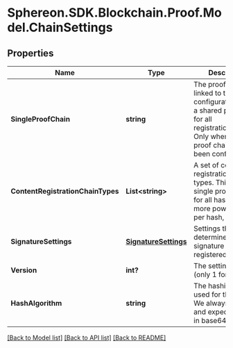 # Sphereon.SDK.Blockchain.Proof.Model.ChainSettings
## Properties

Name | Type | Description | Notes
------------ | ------------- | ------------- | -------------
**SingleProofChain** | **string** | The proof chain Id linked to the current configuration. This is a shared proof chain for all registrations/hashes. Only when the single proof chain type has been configured. | [optional] 
**ContentRegistrationChainTypes** | **List&lt;string&gt;** | A set of content registration chain types. This can be a single proof chain for all hashes, a more powerful chain per hash, or both | 
**SignatureSettings** | [**SignatureSettings**](SignatureSettings.md) | Settings that determine how the signature should be registered/verified | 
**Version** | **int?** | The settings version (only 1 for now) | 
**HashAlgorithm** | **string** | The hashing method used for the content. We always return and expect the hash in base64 form | [optional] 

[[Back to Model list]](../README.md#documentation-for-models) [[Back to API list]](../README.md#documentation-for-api-endpoints) [[Back to README]](../README.md)

